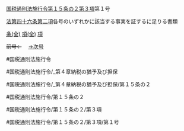 
[国税通則法施行令第１５条の２第３項](国税通則法施行＿令＿第１５条の２第３項)第１号

[法第四十六条第二項](国税通則法＿＿＿＿＿第４６条第２項)各号のいずれかに該当する事実を証するに足りる書類

[条(全)](国税通則法施行＿令＿第１５条の２_.md)    [項(全)](国税通則法施行＿令＿第１５条の２第３項_.md)    [項](国税通則法施行＿令＿第１５条の２第３項.md)

~~前号←~~　  [→次号](国税通則法施行＿令＿第１５条の２第３項第２号.md)

#国税通則法施行令

#国税通則法施行令/_第４章納税の猶予及び担保

#国税通則法施行令/_第４章納税の猶予及び担保/第１５条の２

#国税通則法施行令/第１５条の２

#国税通則法施行令/第１５条の２/第３項

#国税通則法施行令/第１５条の２/第３項/第１号

